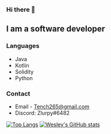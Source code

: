 
### Hi there 👋

## I am a software developer

### Languages
- Java
- Kotlin
- Solidity
- Python

### Contact
- Email - Tench265@gmail.com
- Discord: Zlurpy#6482

 [![Top Langs](https://github-readme-stats.vercel.app/api/top-langs/?username=Wesley-1&layout=compact)](https://github.com/Wesley-1/github-readme-stats)
 [![Wesley's GitHub stats](https://github-readme-stats.vercel.app/api?username=Wesley-1)](https://github.com/anuraghazra/github-readme-stats)
